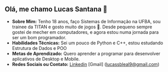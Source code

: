 ## Olá, me chamo Lucas Santana 👋

- **Sobre Mim:** Tenho 18 anos, faço Sistemas de Informação na UFBA, sou trainee da TITAN e gosto muito de jogos 🫡. Desde pequeno sempre gostei de mecher em computadores, e agora estou numa jornada para ser um bom programador. 
- **Habilidades Técnicas:** Sei um pouco de Python e C++, estou estudando Estrutura de Dados e POO
- **Metas de Aprendizado:** Quero aprender a programar para desenvolver aplicativos de Desktop e Mobile.
- **Redes Sociais ou Contato:** [Linkedin](https://www.linkedin.com/in/lucas-santana-7a3476300/) [Gmail] (lucassbleal9@gmail.com)

